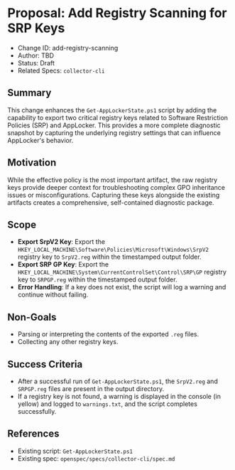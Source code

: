 # Proposal: Add Registry Scanning for SRP Keys

- Change ID: add-registry-scanning
- Author: TBD
- Status: Draft
- Related Specs: `collector-cli`

## Summary
This change enhances the `Get-AppLockerState.ps1` script by adding the capability to export two critical registry keys related to Software Restriction Policies (SRP) and AppLocker. This provides a more complete diagnostic snapshot by capturing the underlying registry settings that can influence AppLocker's behavior.

## Motivation
While the effective policy is the most important artifact, the raw registry keys provide deeper context for troubleshooting complex GPO inheritance issues or misconfigurations. Capturing these keys alongside the existing artifacts creates a comprehensive, self-contained diagnostic package.

## Scope
- **Export SrpV2 Key**: Export the `HKEY_LOCAL_MACHINE\Software\Policies\Microsoft\Windows\SrpV2` registry key to `SrpV2.reg` within the timestamped output folder.
- **Export SRP GP Key**: Export the `HKEY_LOCAL_MACHINE\System\CurrentControlSet\Control\SRP\GP` registry key to `SRPGP.reg` within the timestamped output folder.
- **Error Handling**: If a key does not exist, the script will log a warning and continue without failing.

## Non-Goals
- Parsing or interpreting the contents of the exported `.reg` files.
- Collecting any other registry keys.

## Success Criteria
- After a successful run of `Get-AppLockerState.ps1`, the `SrpV2.reg` and `SRPGP.reg` files are present in the output directory.
- If a registry key is not found, a warning is displayed in the console (in yellow) and logged to `warnings.txt`, and the script completes successfully.

## References
- Existing script: `Get-AppLockerState.ps1`
- Existing spec: `openspec/specs/collector-cli/spec.md`
